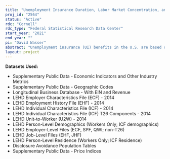 ```yaml
---
title: "Unemployment Insurance Duration, Labor Market Concentration, and Match Quality: Evidence from the Great Recession"
proj_id: "2564"
status: "Active"
rdc: "Cornell"
rdc_type: "Federal Statistical Research Data Center"
start_year: "2021"
end_year: ""
pi: "David Wasser"
abstract: "Unemployment insurance (UI) benefits in the U.S. are based on state-level labor market conditions. Labor markets in practice, however, are local. Understanding the interaction between local labor market concentration and the generosity of UI benefits therefore helps us learn more about the role of local labor markets in shaping outcomes for unemployed workers. Most of the existing literature on UI extensions finds no effect on the quality of subsequent employment matches. Motivated by the local nature of labor markets, I contribute to this literature by providing the first evidence of how local labor market concentration affects the quality of matches following an unemployment spell. I propose using the Employer Characteristics File, Employment History File, Unit-to-Worker Impute File, Individual Characteristics File, and Individual Characteristics T26 Components file from the Longitudinal Employer-Household Dynamics (LEHD) program at the U.S. Census Bureau from 2005 to 2015 to study UI benefit extensions during the Great Recession. I will use a differences-in-differences approach that exploits a natural experiment which caused longer eligibility for benefits in some states with otherwise similar labor market conditions as other states. My main approach will estimate how labor market outcomes are affected by the interaction of these exogenous changes in UI benefit duration at the state level and local labor market concentration. I expect to find that the length of nonemployment spells is longer in more concentrated labor markets, and that wages at new jobs are higher in more concentrated markets that have more generous UI benefits."
layout: project
---
```


**Datasets Used:**

  - Supplementary Public Data - Economic Indicators and Other Industry Metrics 
  - Supplementary Public Data - Geographic Codes 
  - Longitudinal Business Database - With EIN and Revenue 
  - LEHD Employer Characteristics File (ECF) - 2014 
  - LEHD Employment History File (EHF) - 2014 
  - LEHD Individual Characteristics File (ICF) - 2014 
  - LEHD Individual Characteristics File (ICF) T26 Components - 2014 
  - LEHD Unit-to-Worker (U2W) - 2014 
  - LEHD Person-Level Demographics (Workers Only; ICF demographics) 
  - LEHD Employer-Level Files (ECF, SPF, QWI; non-T26) 
  - LEHD Job-Level Files (EHF, JHF) 
  - LEHD Person-Level Residence (Workers Only; ICF Residence) 
  - Disclosure Avoidance Population Tables 
  - Supplementary Public Data - Price Indices 

